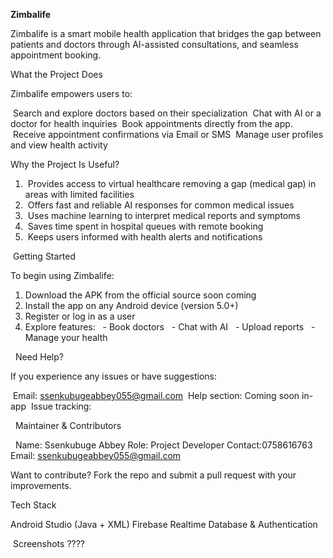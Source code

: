 **Zimbalife**

Zimbalife is a smart mobile health application that bridges the gap between patients and doctors through AI-assisted consultations, and seamless appointment booking.

What the Project Does

Zimbalife empowers users to:

 Search and explore doctors based on their specialization
 Chat with AI or a doctor for health inquiries
 Book appointments directly from the app.
 Receive appointment confirmations via Email or SMS
 Manage user profiles and view health activity



Why the Project Is Useful?

1.	 Provides access to virtual healthcare removing a gap (medical gap) in areas with limited facilities
2.	 Offers fast and reliable  AI responses for common medical issues
3.	 Uses machine learning to interpret medical reports and symptoms
4.	 Saves time spent in hospital queues with remote booking
5.	 Keeps users informed with health alerts and notifications


 Getting Started

To begin using Zimbalife:

1. Download the APK from the official source soon coming
2. Install the app on any Android device (version 5.0+)
3. Register or log in as a user
4. Explore features:
   - Book doctors
   - Chat with AI
   - Upload reports
   - Manage your health

    Need Help?

If you experience any issues or have suggestions:

 Email: ssenkubugeabbey055@gmail.com
 Help section: Coming soon in-app
 Issue tracking:

  Maintainer & Contributors

 
Name: Ssenkubuge Abbey
Role: Project Developer
Contact:0758616763
Email: ssenkubugeabbey055@gmail.com

Want to contribute? Fork the repo and submit a pull request with your improvements.

Tech Stack

Android Studio (Java + XML)
Firebase Realtime Database & Authentication


 Screenshots
????
